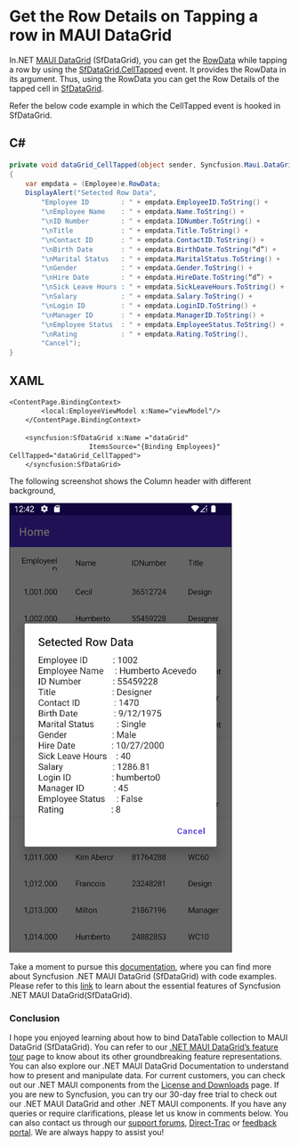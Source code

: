 # Get the Row Details on Tapping a row in MAUI DataGrid
In.NET [MAUI DataGrid](https://www.syncfusion.com/maui-controls/maui-datagrid) (SfDataGrid), you can get the [RowData](https://help.syncfusion.com/cr/maui/Syncfusion.Maui.DataGrid.DataGridCellTappedEventArgs.html#Syncfusion_Maui_DataGrid_DataGridCellTappedEventArgs_RowData) while tapping a row by using the [SfDataGrid.CellTapped](https://help.syncfusion.com/cr/maui/Syncfusion.Maui.DataGrid.SfDataGrid.html#Syncfusion_Maui_DataGrid_SfDataGrid_CellTapped) event. It provides the RowData in its argument. Thus, using the RowData you can get the Row Details of the tapped cell in [SfDataGrid](https://help.syncfusion.com/cr/maui/Syncfusion.Maui.DataGrid.SfDataGrid.html).

Refer the below code example in which the CellTapped event is hooked in SfDataGrid.

## C#
```C#
private void dataGrid_CellTapped(object sender, Syncfusion.Maui.DataGrid.DataGridCellTappedEventArgs e)
{
    var empdata = (Employee)e.RowData;
    DisplayAlert("Setected Row Data",
        "Employee ID        : " + empdata.EmployeeID.ToString() +
        "\nEmployee Name    : " + empdata.Name.ToString() +
        "\nID Number        : " + empdata.IDNumber.ToString() +
        "\nTitle            : " + empdata.Title.ToString() +
        "\nContact ID       : " + empdata.ContactID.ToString() +
        "\nBirth Date       : " + empdata.BirthDate.ToString(“d”) +
        "\nMarital Status   : " + empdata.MaritalStatus.ToString() +
        "\nGender           : " + empdata.Gender.ToString() +
        "\nHire Date        : " + empdata.HireDate.ToString(“d”) +
        "\nSick Leave Hours : " + empdata.SickLeaveHours.ToString() +
        "\nSalary           : " + empdata.Salary.ToString() +
        "\nLogin ID         : " + empdata.LoginID.ToString() +
        "\nManager ID       : " + empdata.ManagerID.ToString() +
        "\nEmployee Status  : " + empdata.EmployeeStatus.ToString() +
        "\nRating           : " + empdata.Rating.ToString(),
        "Cancel");
}
```
## XAML
```XAML
<ContentPage.BindingContext>
        <local:EmployeeViewModel x:Name="viewModel"/>
    </ContentPage.BindingContext>

    <syncfusion:SfDataGrid x:Name ="dataGrid"
                    ItemsSource="{Binding Employees}" CellTapped="dataGrid_CellTapped">
    </syncfusion:SfDataGrid>
```
The following screenshot shows the Column header with different background,

![different Background Color for each column header in SfDataGrid](SeletecRowData.png)

Take a moment to pursue this [documentation](https://help.syncfusion.com/maui/datagrid/overview), where you can find more about Syncfusion .NET MAUI DataGrid (SfDataGrid) with code examples.
Please refer to this [link](https://www.syncfusion.com/maui-controls/maui-datagrid) to learn about the essential features of Syncfusion .NET MAUI DataGrid(SfDataGrid).
### Conclusion
I hope you enjoyed learning about how to bind DataTable collection to MAUI DataGrid (SfDataGrid).
You can refer to our [.NET MAUI DataGrid’s feature tour](https://www.syncfusion.com/maui-controls/maui-datagrid) page to know about its other groundbreaking feature representations. You can also explore our .NET MAUI DataGrid Documentation to understand how to present and manipulate data.
For current customers, you can check out our .NET MAUI components from the [License and Downloads](https://www.syncfusion.com/account/downloads) page. If you are new to Syncfusion, you can try our 30-day free trial to check out our .NET MAUI DataGrid and other .NET MAUI components.
If you have any queries or require clarifications, please let us know in comments below. You can also contact us through our [support forums](https://www.syncfusion.com/forums), [Direct-Trac](https://support.syncfusion.com/account/login?ReturnUrl=%2Faccount%2Fconnect%2Fauthorize%2Fcallback%3Fclient_id%3Dc54e52f3eb3cde0c3f20474f1bc179ed%26redirect_uri%3Dhttps%253A%252F%252Fsupport.syncfusion.com%252Fagent%252Flogincallback%26response_type%3Dcode%26scope%3Dopenid%2520profile%2520agent.api%2520integration.api%2520offline_access%2520kb.api%26state%3D8db41f98953a4d9ba40407b150ad4cf2%26code_challenge%3DvwHoT64z2h21eP_A9g7JWtr3vp3iPrvSjfh5hN5C7IE%26code_challenge_method%3DS256%26response_mode%3Dquery) or [feedback portal](https://www.syncfusion.com/feedback/maui?control=sfdatagrid). We are always happy to assist you!
